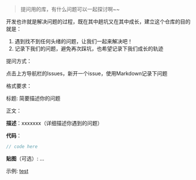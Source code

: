 > 提问用的库，有什么问题可以一起探讨啊~~

开发也许就是解决问题的过程，既在其中趟坑又在其中成长，建立这个仓库的目的就是：

1. 遇到找不到任何头绪的问题，让我们一起来解决吧！
2. 记录下我们的问题，避免再次踩坑，也希望记录下我们成长的轨迹

提问方式：

点击上方导航栏的Issues，新开一个issue，使用Markdown记录下问题

格式要求：

标题: 简要描述你的问题

正文：

**描述**：xxxxxxx（详细描述你遇到的问题）

**代码**：

```js
// code here
```

**贴图**（可选）: ...

示例: [test](https://github.com/Mars-Front-End/Barbecue/issues/1)
